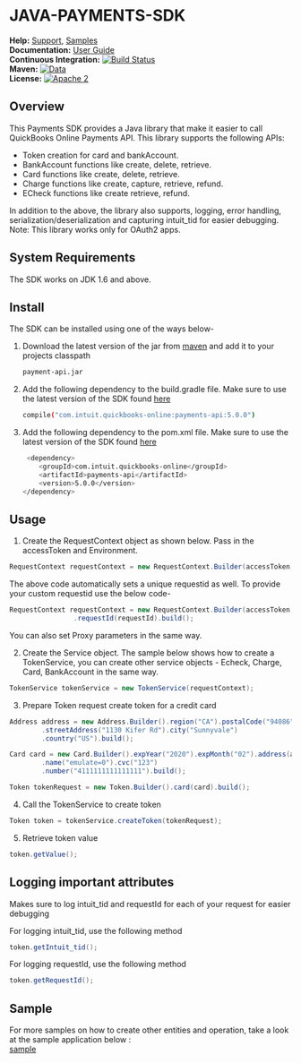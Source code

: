 JAVA-PAYMENTS-SDK
==================

**Help:** [Support](https://developer.intuit.com/help), [Samples](https://developer.intuit.com/docs/0100_quickbooks_online/0400_tools/0005_sdks/0200_java/0004_sample_code_and_sample_apps) <br/>
**Documentation:** [User Guide](https://developer.intuit.com/app/developer/qbpayments/docs/develop/using-an-sdk-to-integrate-with-the-payments-api#java) <br/>
**Continuous Integration:** [![Build Status](https://travis-ci.org/intuit/QuickBooks-V3-Java-SDK.svg?branch=develop)](https://travis-ci.org/intuit/QuickBooks-V3-Java-SDK) <br/>
**Maven:** [![Data](https://maven-badges.herokuapp.com/maven-central/com.intuit.quickbooks-online/ipayments-api/badge.svg)](https://maven-badges.herokuapp.com/maven-central/com.intuit.quickbooks-online/payments-api) <br/>
**License:** [![Apache 2](https://img.shields.io/badge/license-Apache%202-brightgreen.svg)](http://www.apache.org/licenses/LICENSE-2.0) <br/>


## Overview
This Payments SDK provides a Java library that make it easier to call QuickBooks Online Payments API. This library supports the following APIs:

* Token creation for card and bankAccount.
* BankAccount functions like create, delete, retrieve.
* Card functions like create, delete, retrieve.
* Charge functions like create, capture, retrieve, refund.
* ECheck functions like create retrieve, refund.

In addition to the above, the library also supports, logging, error handling, serialization/deserialization and capturing intuit_tid for easier debugging.
Note: This library works only for OAuth2 apps.

## System Requirements
The SDK works on JDK 1.6 and above.

## Install
The SDK can be installed using one of the ways below-
1. Download the latest version of the jar from [maven](https://search.maven.org/search?q=quickbooks) and add it to your projects classpath
	```sh
    payment-api.jar
    ```

2. Add the following dependency to the build.gradle file. Make sure to use the latest version of the SDK found [here](https://search.maven.org/search?q=quickbooks)
    ```sh
    compile("com.intuit.quickbooks-online:payments-api:5.0.0")
     ```

3. Add the following dependency to the pom.xml file. Make sure to use the latest version of the SDK found [here](https://search.maven.org/search?q=quickbooks)
	```sh
	 <dependency>
	    <groupId>com.intuit.quickbooks-online</groupId>
	    <artifactId>payments-api</artifactId>
	    <version>5.0.0</version>
	</dependency>
	 ```

## Usage
1. Create the RequestContext object as shown below. Pass in the accessToken and Environment. 
```java
RequestContext requestContext = new RequestContext.Builder(accessToken, Environment.SANDBOX).build();
```
The above code automatically sets a unique requestid as well. To provide your custom requestid use the below code-
```java
RequestContext requestContext = new RequestContext.Builder(accessToken, Environment.SANDBOX)
				.requestId(requestId).build();
```
You can also set Proxy parameters in the same way.

2. Create the Service object. The sample below shows how to create a TokenService, you can create other service objects - Echeck, Charge, Card, BankAccount in the same way.
```java
TokenService tokenService = new TokenService(requestContext);
```

3. Prepare Token request create token for a credit card
```java
Address address = new Address.Builder().region("CA").postalCode("94086")
		.streetAddress("1130 Kifer Rd").city("Sunnyvale")
		.country("US").build();
```

```java
Card card = new Card.Builder().expYear("2020").expMonth("02").address(address)
		.name("emulate=0").cvc("123")
		.number("4111111111111111").build();
```

```java
Token tokenRequest = new Token.Builder().card(card).build();
```

4. Call the TokenService to create token
```java
Token token = tokenService.createToken(tokenRequest);
```

5. Retrieve token value
```java
token.getValue();
```

## Logging important attributes
Makes sure to log intuit_tid and requestId for each of your request for easier debugging

For logging intuit_tid, use the following method
```java
token.getIntuit_tid();
```

For logging requestId, use the following method
```java
token.getRequestId();
```

## Sample
For more samples on how to create other entities and operation, take a look at the sample application below :  
[sample](https://github.com/IntuitDeveloper/SampleApp-Payments-Java/tree/master/src/main/java/com/intuit/sample/paymentsdk)



